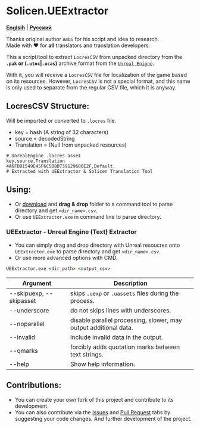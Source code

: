 # Solicen.UEExtractor

[**Englsih**](/README.md) | [**Русский**](./docs/ru/README.ru.md)

Thanks original author `Ambi` for his script and idea to research. <br>
Made with ❤️ for **all** translators and translation developers.

This a script/tool to extract `LocresCSV` from unpacked directory from the **`.pak` or (`.utoc`|`.ucas`)** archive format from the [`Unreal Enigne`]([https://www.renpy.org](https://www.unrealengine.com/)). 

With it, you will receive a `LocresCSV` file for localization of the game based on its resources. However, `LocresCSV` is not a special format, and this name is only used to separate from the regular CSV file, which it is anyway.

## LocresCSV Structure:
Will be imported or converted to `.locres` file.
- key = hash (A string of 32 characters) 
- source = decodedString
- Translation = (Null from unpacked resources)
```
# UnrealEngine .locres asset
key,source,Translation
4A6FDB1549E45F6C5D8D739129686E2F,Default,
# Extracted with UEExtractor & Solicen Translation Tool
```

## Using:
* Or [download](https://github.com/SolicenTEAM/UEExtractor/releases) and **drag & drop** folder to a command tool to parse directory and get `<dir_name>.csv`.
* Or use `UEExtractor.exe` in command line to parse directory.

### UEExtractor - Unreal Engine (Text) Extractor
* You can simply drag and drop directory with Unreal resoucres onto `UEExtractor.exe` to parse directory and get `<dir_name>.csv`. 
* Or use more advanced options with CMD.

```cmd
UEExtractor.exe <dir_path> <output_csv> 
```
| Argument | Description |
|----------|-------------|
| --skipuexp, --skipasset | skips `.uexp` or `.uassets` files during the process.
| --underscore | do not skips lines with underscores.
| --noparallel | disable parallel processing, slower, may output additional data.
| --invalid | include invalid data in the output.
| --qmarks | forcibly adds quotation marks between text strings.
| --help | Show help information.

## Contributions:
* You can create your own fork of this project and contribute to its development.
* You can also contribute via the [Issues](https://github.com/SolicenTEAM/RPAExtractorCSharp/issues) and [Pull Request](https://github.com/SolicenTEAM/RPAExtractorCSharp/pulls) tabs by suggesting your code changes. And further development of the project. 
